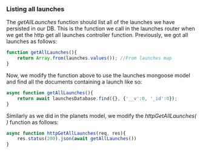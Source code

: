 
### Listing all launches 

The *getAllLaunches* function should list all of the launches we have persisted in our DB. This is the function we call in the launches router when we get the http get all launches controller function. Previously, we got all launches as follows: 

```js 
function getAllLaunches(){
	return Array.from(launches.values()); //From launches map 
}
```

Now, we modify the function above to use the launches mongoose model and find all the documents containing a launch like so: 

```js
async function getAllLaunches(){
	return await launchesDatabase.find({}, {'__v':0, '_id':0});
}
```

Similarly as we did in the planets model, we modify the *httpGetAllLaunches( )* function as follows: 

```js
async function httpGetAllLaunches(req, res){
	res.status(200).json(await getAllLaunches())
}
```
